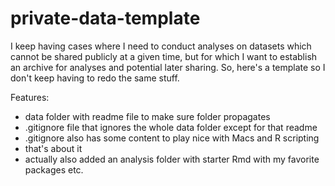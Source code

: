 # private-data-template

I keep having cases where I need to conduct analyses on datasets which cannot be shared publicly at a given time, but for which I want to establish an archive for analyses and potential later sharing.  So, here's a template so I don't keep having to redo the same stuff. 

Features: 

- data folder with readme file to make sure folder propagates
- .gitignore file that ignores the whole data folder except for that readme
- .gitignore also has some content to play nice with Macs and R scripting
- that's about it
- actually also added an analysis folder with starter Rmd with my favorite packages etc.